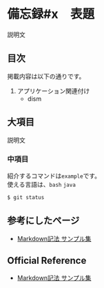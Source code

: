 # 備忘録#x　表題
説明文
## 目次
掲載内容は以下の通りです。
1. アプリケーション関連付け
	- dism

## 大項目
説明文

### 中項目
紹介するコマンドは`example`です。<br>
使える言語は、`bash` `java`
```bash
$ git status
```
## 参考にしたページ
- [Markdown記法 サンプル集](https://qiita.com/tbpgr/items/989c6badefff69377da7)

## Official Reference
- [Markdown記法 サンプル集](https://qiita.com/tbpgr/items/989c6badefff69377da7)
